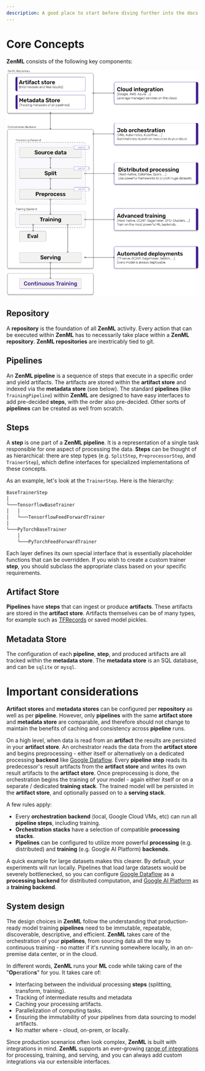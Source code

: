 ```yaml
---
description: A good place to start before diving further into the docs.
---
```


# Core Concepts

**ZenML** consists of the following key components:

![ZenML Architectural Overview](.gitbook/assets/architecture-overview-zenml.png)

## Repository

A **repository** is the foundation of all **ZenML** activity. Every action that can be executed within **ZenML** has to necessarily take place within a **ZenML repository**. **ZenML repositories** are inextricably tied to git.

<!-- ## Datasources

**Datasources** are the heart of any machine learning process and that's why they are first-class citizens in **ZenML**. While every **pipeline** takes one as input, a **datasource** can also be created independently of a **pipeline**. At that moment, an immutable snapshot of the data is created, versioned, and tracked in the **artifact store** and **metadata store** respectively. -->

## Pipelines

An **ZenML pipeline** is a sequence of steps that execute in a specific order and yield artifacts. The artifacts are stored within the **artifact store** and indexed via the **metadata store** \(see below\). The standard **pipelines** \(like `TrainingPipeline`\) within **ZenML** are designed to have easy interfaces to add pre-decided **steps**, with the order also pre-decided. Other sorts of **pipelines** can be created as well from scratch.

<!-- The moment a pipeline is executed with `run()`, a **pipeline** is converted to an immutable, declarative YAML configuration file, stored in the **pipelines directory** \(see below\). These YAML files may be persisted within the git repository as well or kept separate. -->

## Steps

A **step** is one part of a **ZenML pipeline**. It is a representation of a single task responsible for one aspect of processing the data. **Steps** can be thought of as hierarchical: there are step types (e.g. `SplitStep`, `PreprocessorStep`, and `TrainerStep`), which define interfaces for specialized implementations of these concepts.

<!-- TODO: add something about which of these step types we have right now (i.e. only SimpleStep and BaseStep?) -->

As an example, let's look at the `TrainerStep`. Here is the hierarchy:

```text
BaseTrainerStep
│
└───TensorflowBaseTrainer
│   │
│   └───TensorflowFeedForwardTrainer
│
└───PyTorchBaseTrainer
    │
    └───PyTorchFeedForwardTrainer
```

Each layer defines its own special interface that is essentially placeholder functions that can be overridden. If you wish to create a custom trainer **step**, you should subclass the appropriate class based on your specific requirements.

<!-- TODO: Consider revisiting 'backend' as a term (and maybe reinstate this paragraph?) -->
<!-- ## Backends

If **datasources** represent the data you use, and **pipelines** and **steps** define the code you use, **backends** define the configuration and environment with which everything comes together. **Backends** give the freedom to separate infrastructure from code, which is so crucial in production environments. They define where and how the code runs.

**Backends** are defined either per **pipeline** \(here they are called `OrchestratorBackends`\), or per **step** \(i.e. `ProcessingBackends`, `TrainingBackends`\). -->

<!-- ## Pipelines Directory

A **pipelines directory** is where all the declarative configurations of all pipelines run within a **ZenML repository** are stored. These declarative configurations are the source of truth for everyone working in the repository and therefore serve as a database to track not only **pipelines** but **steps**, **datasources**, and **backends**, including all configurations. -->

## Artifact Store

**Pipelines** have **steps** that can ingest or produce **artifacts**. These artifacts are stored in the **artifact store**. Artifacts themselves can be of many types, for example such as [TFRecords](https://www.tensorflow.org/tutorials/load_data/tfrecord) or saved model pickles.

## Metadata Store

The configuration of each **pipeline**, **step**, and produced artifacts are all tracked within the **metadata store**. The **metadata store** is an SQL database, and can be `sqlite` or `mysql`.

# Important considerations

**Artifact stores** and **metadata stores** can be configured per **repository** as well as per **pipeline**. However, only **pipelines** with the same **artifact store** and **metadata store** are comparable, and therefore should not change to maintain the benefits of caching and consistency across **pipeline** runs.

<!-- TODO: NOTE THE USE OF 'stack' here; check what we use -->

On a high level, when data is read from an **artifact** the results are persisted in your **artifact store**. An orchestrator reads the data from the **artifact store** and begins preprocessing - either itself or alternatively on a dedicated processing **backend** like [Google Dataflow](https://cloud.google.com/dataflow). Every **pipeline step** reads its predecessor's result artifacts from the **artifact store** and writes its own result artifacts to the **artifact store**. Once preprocessing is done, the orchestration begins the training of your model - again either itself or on a separate / dedicated **training stack**. The trained model will be persisted in the **artifact store**, and optionally passed on to a **serving stack**.

A few rules apply:

<!-- TODO: check this whole document for the use of 'stack' which I used fairly liberally -->

- Every **orchestration backend** \(local, Google Cloud VMs, etc\) can run all **pipeline steps**, including training.
- **Orchestration stacks** have a selection of compatible **processing stacks**.
- **Pipelines** can be configured to utilize more powerful **processing** \(e.g. distributed\) and **training** \(e.g. Google AI Platform\) **backends**.

A quick example for large datasets makes this clearer. By default, your experiments will run locally. Pipelines that load large datasets would be severely bottlenecked, so you can configure [Google Dataflow](https://cloud.google.com/dataflow) as a **processing backend** for distributed computation, and [Google AI Platform](https://cloud.google.com/ai-platform) as a **training backend**.

## System design

The design choices in **ZenML** follow the understanding that production-ready model training **pipelines** need to be immutable, repeatable, discoverable, descriptive, and efficient. **ZenML** takes care of the orchestration of your **pipelines**, from sourcing data all the way to continuous training - no matter if it's running somewhere locally, in an on-premise data center, or in the cloud.

In different words, **ZenML** runs your **ML** code while taking care of the "**Op**eration**s**" for you. It takes care of:

- Interfacing between the individual processing **steps** \(splitting, transform, training\).
- Tracking of intermediate results and metadata
- Caching your processing artifacts.
- Parallelization of computing tasks.
- Ensuring the immutability of your pipelines from data sourcing to model artifacts.
- No matter where - cloud, on-prem, or locally.

<!-- TODO: reconsider this paragraph and the .md file it links to -->

Since production scenarios often look complex, **ZenML** is built with integrations in mind. **ZenML** supports an ever-growing [range of integrations](https://github.com/zenml-io/zenml/tree/9c7429befb9a99f21f92d13deee005306bd06d66/docs/book/getting-started/benefits/integrations.md) for processing, training, and serving, and you can always add custom integrations via our extensible interfaces.
